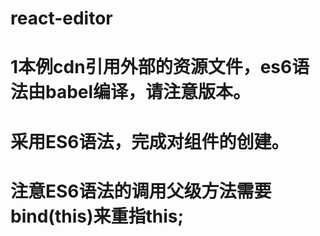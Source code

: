# react-editor

#  1本例cdn引用外部的资源文件，es6语法由babel编译，请注意版本。
#  采用ES6语法，完成对组件的创建。
#  注意ES6语法的调用父级方法需要bind(this)来重指this;

